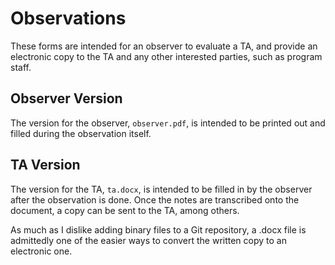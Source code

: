 # Observations

These forms are intended for an observer to evaluate a TA, and provide an electronic copy to the TA and any other interested parties, such as program staff.

## Observer Version

The version for the observer, `observer.pdf`, is intended to be printed out and filled during the observation itself.

## TA Version

The version for the TA, `ta.docx`, is intended to be filled in by the observer after the observation is done.
Once the notes are transcribed onto the document, a copy can be sent to the TA, among others.

As much as I dislike adding binary files to a Git repository, a .docx file is admittedly one of the easier ways to convert the written copy to an electronic one.

